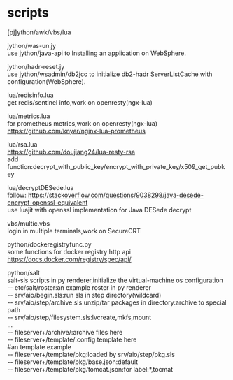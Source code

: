 # scripts
[pj]ython/awk/vbs/lua  

jython/was-un.jy  
use jython/java-api to Installing an application on WebSphere.   
 
jython/hadr-reset.jy  
use jython/wsadmin/db2jcc to initialize db2-hadr ServerListCache with configuration(WebSphere).   

lua/redisinfo.lua  
get redis/sentinel info,work on openresty(ngx-lua)

lua/metrics.lua  
for prometheus metrics,work on openresty(ngx-lua)  
https://github.com/knyar/nginx-lua-prometheus  

lua/rsa.lua  
https://github.com/doujiang24/lua-resty-rsa  
add function:decrypt_with_public_key/encrypt_with_private_key/x509_get_pubkey  

lua/decryptDESede.lua  
follow: https://stackoverflow.com/questions/9038298/java-desede-encrypt-openssl-equivalent  
use luajit with openssl implementation for Java DESede decrypt  

vbs/multic.vbs  
login in multiple terminals,work on SecureCRT

python/dockeregistryfunc.py  
some functions for docker registry http api  
https://docs.docker.com/registry/spec/api/  

python/salt  
salt-sls scripts in py renderer,initialize the virtual-machine os configuration  
-- etc/salt/roster:an example roster in py renderer  
-- srv/aio/begin.sls:run sls in step directory(wildcard)  
-- srv/aio/step/archive.sls:unzip/tar packages in directory:archive to special path  
-- srv/aio/step/filesystem.sls:lvcreate,mkfs,mount  
  ...  
-- fileserver+/archive/:archive files here  
-- fileserver+/template/:config template here  
   #an template example  
-- fileserver+/template/pkg:loaded by srv/aio/step/pkg.sls  
-- fileserver+/template/pkg/base.json:default  
-- fileserver+/template/pkg/tomcat.json:for label:\*,tocmat  

    
